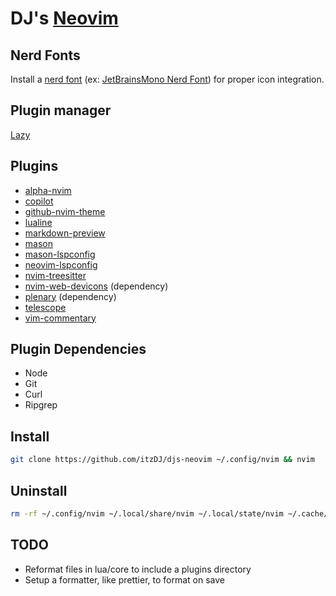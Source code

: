 # DJ's [Neovim](https://neovim.io)
## Nerd Fonts
Install a [nerd font](https://www.nerdfonts.com/font-downloads) (ex: [JetBrainsMono Nerd Font](https://www.programmingfonts.org/#jetbrainsmono)) for proper icon integration.

## Plugin manager
[Lazy](https://github.com/folke/lazy.nvim)

## Plugins
- [alpha-nvim](https://github.com/goolord/alpha-nvim)
- [copilot](https://github.com/github/copilot.vim)
- [github-nvim-theme](https://github.com/projekt0n/github-nvim-theme)
- [lualine](https://github.com/nvim-lualine/lualine.nvim)
- [markdown-preview](https://github.com/iamcco/markdown-preview.nvim)
- [mason](https://github.com/williamboman/mason.nvim)
- [mason-lspconfig](https://github.com/williamboman/mason-lspconfig.nvim)
- [neovim-lspconfig](https://github.com/neovim/nvim-lspconfig)
- [nvim-treesitter](https://github.com/nvim-treesitter/nvim-treesitter)
- [nvim-web-devicons](https://github.com/nvim-tree/nvim-web-devicons) (dependency)
- [plenary](https://github.com/nvim-lua/plenary.nvim) (dependency)
- [telescope](https://github.com/nvim-telescope/telescope.nvim)
- [vim-commentary](https://github.com/tpope/vim-commentary)

## Plugin Dependencies
- Node
- Git
- Curl
- Ripgrep

## Install
```bash
git clone https://github.com/itzDJ/djs-neovim ~/.config/nvim && nvim
```

## Uninstall
```bash
rm -rf ~/.config/nvim ~/.local/share/nvim ~/.local/state/nvim ~/.cache/nvim
```

## TODO
- Reformat files in lua/core to include a plugins directory
- Setup a formatter, like prettier, to format on save
